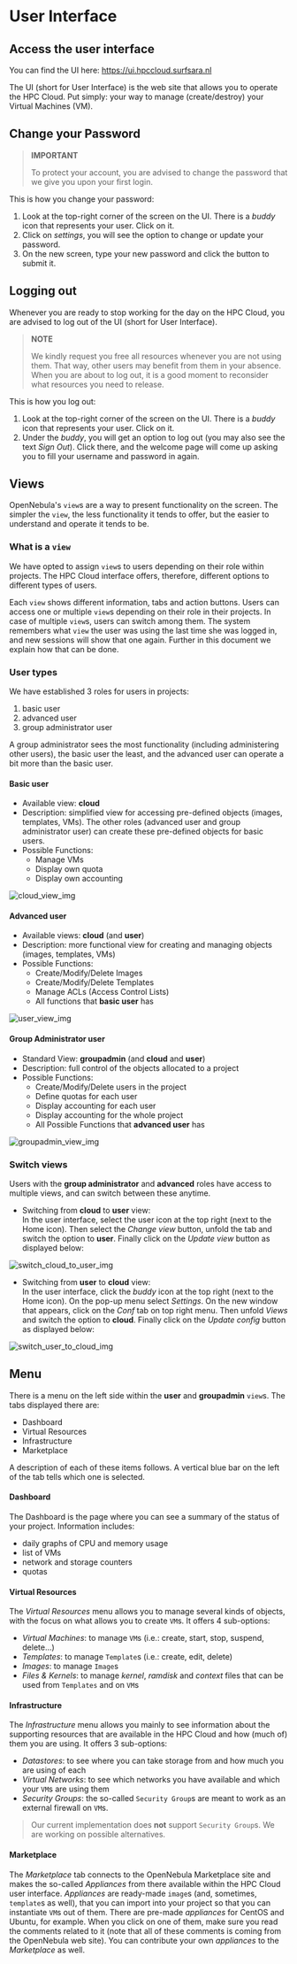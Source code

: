 # User Interface

## Access the user interface
You can find the UI here: https://ui.hpccloud.surfsara.nl

The UI (short for User Interface) is the web site that allows you to operate the HPC Cloud. Put simply: your way to manage (create/destroy) your Virtual Machines (VM). 

## Change your Password
> **IMPORTANT**
>
>To protect your account, you are advised to change the password that we give you upon your first login. 

This is how you change your password:

1. Look at the top-right corner of the screen on the UI. There is a _buddy_ icon that represents your user. Click on it.
2. Click on _settings_, you will see the option to change or update your password. 
3. On the new screen, type your new password and click the button to submit it.

## Logging out

Whenever you are ready to stop working for the day on the HPC Cloud, you are advised to log out of the UI (short for User Interface).

> **NOTE**
>
> We kindly request you free all resources whenever you are not using them. That way, other users may benefit from them in your absence. When you are about to log out, it is a good moment to reconsider what resources you need to release.

This is how you log out:

1. Look at the top-right corner of the screen on the UI. There is a _buddy_ icon that represents your user. Click on it.
2. Under the _buddy_, you will get an option to log out (you may also see the text _Sign Out_). Click there, and the welcome page will come up asking you to fill your username and password in again.

## Views 
OpenNebula's `view`s are a way to present functionality on the screen. The simpler the `view`, the less functionality it tends to offer, but the easier to understand and operate it tends to be. 

### What is a `view`

We have opted to assign `view`s to users depending on their role within projects. The HPC Cloud interface offers, therefore, different options to different types of users. 

Each `view` shows different information, tabs and action buttons. Users can access one or multiple `view`s depending on their role in their projects. In case of multiple `view`s, users can switch among them. The system remembers what `view` the user was using the last time she was logged in, and new sessions will show that one again. Further in this document we explain how that can be done.

### User types
We have established 3 roles for users in projects:

1. basic user
2. advanced user
3. group administrator user

A group administrator sees the most functionality (including administering other users), the basic user the least, and the advanced user can operate a bit more than the basic user.

#### Basic user
* Available view: **cloud**
* Description: simplified view for accessing pre-defined objects (images, templates, VMs). The other roles (advanced user and group administrator user) can create these pre-defined objects for basic users. 
* Possible Functions: 
  * Manage VMs
  * Display own quota
  * Display own accounting
  
![cloud_view_img](images/cloud_view.png)

#### Advanced user   
* Available views: **cloud** (and **user**)
* Description: more functional view for creating and managing objects (images, templates, VMs) 
* Possible Functions: 
  * Create/Modify/Delete Images
  * Create/Modify/Delete Templates
  * Manage ACLs (Access Control Lists)
  * All functions that **basic user** has
  
![user_view_img](https://git.osd.surfsara.nl/cloud-adm/OpenNebula-4.12-deployment/raw/master/images/user_view.png) 

#### Group Administrator user 
* Standard View: **groupadmin** (and **cloud** and **user**)
* Description: full control of the objects allocated to a project
* Possible Functions: 
  * Create/Modify/Delete users in the project
  * Define quotas for each user
  * Display accounting for each user
  * Display accounting for the whole project
  * All Possible Functions that **advanced user** has

![groupadmin_view_img](https://git.osd.surfsara.nl/cloud-adm/OpenNebula-4.12-deployment/raw/master/images/groupadmin_view.png) 

### Switch views
Users with the **group administrator** and **advanced** roles have access to multiple views, and can switch between these anytime. 

* Switching from **cloud** to **user** view:  
In the user interface, select the user icon at the top right (next to the Home icon). Then select the _Change view_ button, unfold the tab and switch the option to **user**. Finally click on the _Update view_ button as displayed below:

![switch_cloud_to_user_img](https://git.osd.surfsara.nl/cloud-adm/OpenNebula-4.12-deployment/raw/master/images/switch_to_user_view.png) 

* Switching from **user** to **cloud** view:  
In the user interface, click the _buddy_ icon at the top right (next to the Home icon). On the pop-up menu select _Settings_. On the new window that appears, click on the _Conf_ tab on top right menu. Then unfold _Views_ and switch the option to **cloud**. Finally click on the _Update config_ button as displayed below:

![switch_user_to_cloud_img](https://git.osd.surfsara.nl/cloud-adm/OpenNebula-4.12-deployment/raw/master/images/switch_to_cloud_view.png)  

## Menu

There is a menu on the left side within the **user** and **groupadmin** `view`s. The tabs displayed there are:
* Dashboard
* Virtual Resources
* Infrastructure
* Marketplace

A description of each of these items follows. A vertical blue bar on the left of the tab tells which one is selected.

#### Dashboard
The Dashboard is the page where you can see a summary of the status of your project. Information includes:
* daily graphs of CPU and memory usage
* list of VMs
* network and storage counters
* quotas

#### Virtual Resources
The _Virtual Resources_ menu allows you to manage several kinds of objects, with the focus on what allows you to create `VM`s. It offers 4 sub-options:
* _Virtual Machines_: to manage `VM`s (i.e.: create, start, stop, suspend, delete...)
* _Templates_: to manage `Template`s (i.e.: create, edit, delete) 
* _Images_: to manage `Image`s
* _Files & Kernels_: to manage _kernel_, _ramdisk_ and _context_ files that can be used from `Templates` and on `VM`s

#### Infrastructure
The _Infrastructure_ menu allows you mainly to see information about the supporting resources that are available in the HPC Cloud and how (much of) them you are using. It offers 3 sub-options:
* _Datastores_: to see where you can take storage from and how much you are using of each
* _Virtual Networks_: to see which networks you have available and which your `VM`s are using them 
* _Security Groups_: the so-called `Security Group`s are meant to work as an external firewall on `VM`s. 
> Our current implementation does **not** support `Security Group`s. We are working on possible alternatives. 

#### Marketplace
The _Marketplace_ tab connects to the OpenNebula Marketplace site and makes the so-called _Appliances_ from there available within the HPC Cloud user interface. _Appliances_ are ready-made `image`s (and, sometimes, `template`s as well), that you can import into your project so that you can instantiate `VM`s out of them. There are pre-made _appliances_ for CentOS and Ubuntu, for example. When you click on one of them, make sure you read the comments related to it (note that all of these comments is coming from the OpenNebula web site). You can contribute your own _appliances_ to the _Marketplace_ as well.
